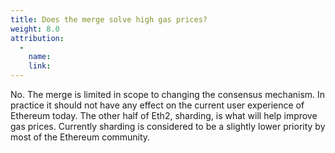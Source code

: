 ```yaml
---
title: Does the merge solve high gas prices?
weight: 8.0
attribution:
  -
    name:
    link:
---
```

No. The merge is limited in scope to changing the consensus mechanism. In practice it should not have any effect on the current user experience of Ethereum today. The other half of Eth2, sharding, is what will help improve gas prices. Currently sharding is considered to be a slightly lower priority by most of the Ethereum community.
